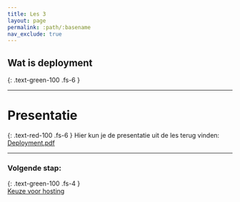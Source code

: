 ```yaml
---
title: Les 3
layout: page
permalink: :path/:basename
nav_exclude: true
---
```


## Wat is deployment
{: .text-green-100 .fs-6 }


---
# Presentatie
{: .text-red-100 .fs-6 }
Hier kun je de presentatie uit de les terug vinden:  
[Deployment.pdf](Deployment.pdf)

---
### Volgende stap:
{: .text-green-100 .fs-4 }  
[Keuze voor hosting](hosting)

